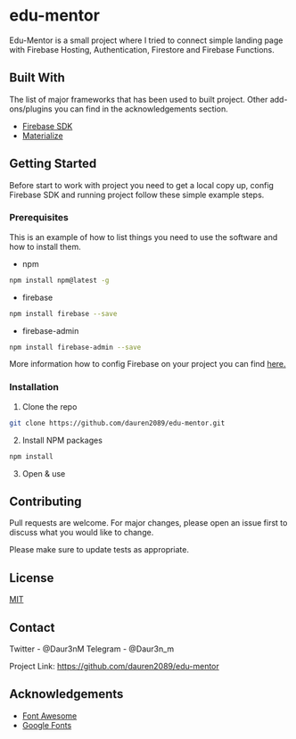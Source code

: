 # edu-mentor
Edu-Mentor is a small project where I tried to connect simple landing page with Firebase Hosting, Authentication, Firestore and Firebase Functions.

   
## Built With
The list of major frameworks that has been used to built project. Other add-ons/plugins you can find in the acknowledgements section.
* [Firebase SDK](https://firebase.google.com)
* [Materialize](https://materializecss.com/)

## Getting Started

Before start to work with project you need to get a local copy up, config Firebase SDK and running project follow these simple example steps.


### Prerequisites

This is an example of how to list things you need to use the software and how to install them.
* npm
```sh
npm install npm@latest -g
```
* firebase
```sh
npm install firebase --save
```

* firebase-admin
```sh
npm install firebase-admin --save
```


More information how to config Firebase on your project you can find [here.](https://firebase.google.com/docs/admin/setup)

### Installation

1. Clone the repo
```sh
git clone https://github.com/dauren2089/edu-mentor.git
```
2. Install NPM packages
```sh
npm install
```
3. Open & use

## Contributing
Pull requests are welcome. For major changes, please open an issue first to discuss what you would like to change.

Please make sure to update tests as appropriate.

## License
[MIT](https://choosealicense.com/licenses/mit/)

## Contact

Twitter - @Daur3nM
Telegram - @Daur3n_m

Project Link: https://github.com/dauren2089/edu-mentor

## Acknowledgements
* [Font Awesome](https://fontawesome.com)
* [Google Fonts](https://fonts.googleapis.com/)
